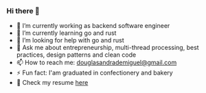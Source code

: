 ### Hi there 👋

- 🔭 I’m currently working as backend software engineer
- 🌱 I’m currently learning go and rust
- 🤔 I’m looking for help with go and rust
- 💬 Ask me about entrepreneurship, multi-thread processing, best practices, design patterns and clean code
- 📫 How to reach me: douglasandrademiguel@gmail.com
- ⚡ Fun fact: I'am graduated in confectionery and bakery
- 📖 Check my resume [here](https://douglasmiguel7.github.io/online-cv)
